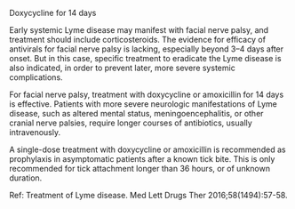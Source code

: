 Doxycycline for 14 days

Early systemic Lyme disease may manifest with facial nerve palsy, and treatment should include corticosteroids. The evidence for efficacy of antivirals for facial nerve palsy is lacking, especially beyond 3–4 days after onset. But in this case, specific treatment to eradicate the Lyme disease is also indicated, in order to prevent later, more severe systemic complications.

For facial nerve palsy, treatment with doxycycline or amoxicillin for 14 days is effective. Patients with more severe neurologic manifestations of Lyme disease, such as altered mental status, meningoencephalitis, or other cranial nerve palsies, require longer courses of antibiotics, usually intravenously.

A single-dose treatment with doxycycline or amoxicillin is recommended as prophylaxis in asymptomatic patients after a known tick bite. This is only recommended for tick attachment longer than 36 hours, or of unknown duration.

Ref: Treatment of Lyme disease. Med Lett Drugs Ther 2016;58(1494):57-58.